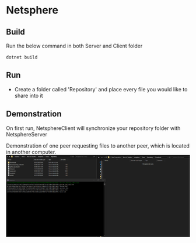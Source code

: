 # Netsphere

## Build
Run the below command in both Server and Client folder
```
dotnet build
```

## Run
- Create a folder called 'Repository' and place every file you would like to share into it

## Demonstration
On first run, NetsphereClient will synchronize your repository folder with NetsphereServer

Demonstration of one peer requesting files to another peer, which is located in another computer.
![Demonstration](Demo.gif)
